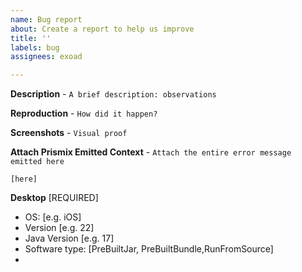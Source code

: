 ```yaml
---
name: Bug report
about: Create a report to help us improve
title: ''
labels: bug
assignees: exoad

---
```


**Description** - `A brief description: observations`

**Reproduction** - `How did it happen?`

**Screenshots** - `Visual proof`

**Attach Prismix Emitted Context** - `Attach the entire error message emitted here`

```
[here]
```

**Desktop** [REQUIRED]
 - OS: [e.g. iOS]
 - Version [e.g. 22]
 - Java Version [e.g. 17]
 - Software type: [PreBuiltJar, PreBuiltBundle,RunFromSource]
 -
